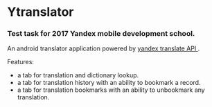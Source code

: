 # Ytranslator
### Test task for 2017 Yandex mobile development school.

An android translator application powered by [yandex translate API ](https://tech.yandex.ru/translate/).

Features:
 - a tab for translation and dictionary lookup.
 - a tab for translation history with an ability to bookmark a record.
 - a tab for translation bookmarks with an ability to unbookmark any translation.
